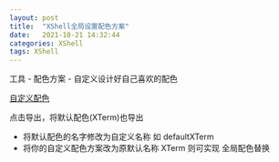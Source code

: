 ```yaml
---
layout: post
title:  "XShell全局设置配色方案"
date:   2021-10-21 14:32:44
categories: XShell
tags: XShell
---
```


工具 - 配色方案 - 自定义设计好自己喜欢的配色

[自定义配色](/assets/res/xshell-1.png)

点击导出，将默认配色(XTerm)也导出

- 将默认配色的名字修改为自定义名称 如 defaultXTerm 
- 将你的自定义配色方案改为原默认名称 XTerm 则可实现 全局配色替换
